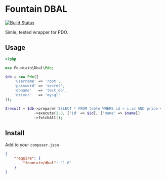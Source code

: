 # Fountain DBAL
[![Build Status](https://travis-ci.org/hell0w0rd/dbal.png?branch=master)](https://travis-ci.org/hell0w0rd/dbal)

Simle, tested wrapper for PDO.

## Usage

```php
<?php

use Fountain\Dbal\Pdo;

$db = new Pdo([
    'username' => 'root',
    'password' => 'secret',
    'dbname'   => 'test_db',
    'driver'   => 'mysql'
]);

$result = $db->prepare('SELECT * FROM table WHERE id < i:id AND price <> f: OR name = s:name')
             ->execute(2.3, ['id' => $id], ['name' => $name])
             ->fetchAll();
```
## Install

Add to your `composer.json`
```json
{
    "require": {
        "fountain/dbal": "1.0"
    }
}
```
